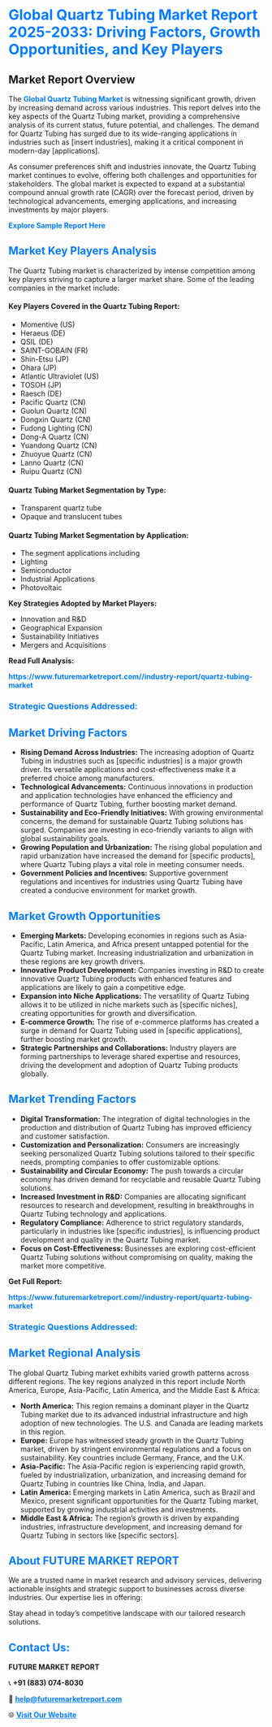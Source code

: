 <h1 style="color: #007BFF;">Global Quartz Tubing Market Report 2025-2033: Driving Factors, Growth Opportunities, and Key Players</h1>

<section id="overview">
<h2>Market Report Overview</h2>
<p>The <a href="https://www.futuremarketreport.com//industry-report/quartz-tubing-market" style="color: #007BFF; text-decoration: none;"><strong>Global Quartz Tubing Market</strong></a> is witnessing significant growth, driven by increasing demand across various industries. This report delves into the key aspects of the Quartz Tubing market, providing a comprehensive analysis of its current status, future potential, and challenges. The demand for Quartz Tubing has surged due to its wide-ranging applications in industries such as [insert industries], making it a critical component in modern-day [applications].</p>
<p>As consumer preferences shift and industries innovate, the Quartz Tubing market continues to evolve, offering both challenges and opportunities for stakeholders. The global market is expected to expand at a substantial compound annual growth rate (CAGR) over the forecast period, driven by technological advancements, emerging applications, and increasing investments by major players.</p>
</section>

<section id="overview">
<p><a href="https://www.futuremarketreport.com//request-sample/reportId=60867" style="color: #007BFF; text-decoration: none;"><strong>Explore Sample Report Here</strong></a></p>
</section>

<section id="key-players">
<h2 style="color: #007BFF;">Market Key Players Analysis</h2>
<p>The Quartz Tubing market is characterized by intense competition among key players striving to capture a larger market share. Some of the leading companies in the market include:</p>
<h4>Key Players Covered in the Quartz Tubing Report:</h4>
<ul><li>Momentive (US)</li><li>Heraeus (DE)</li><li>QSIL (DE)</li><li>SAINT-GOBAIN (FR)</li><li>Shin-Etsu (JP)</li><li>Ohara (JP)</li><li>Atlantic Ultraviolet (US)</li><li>TOSOH (JP)</li><li>Raesch (DE)</li><li>Pacific Quartz (CN)</li><li>Guolun Quartz (CN)</li><li>Dongxin Quartz (CN)</li><li>Fudong Lighting (CN)</li><li>Dong-A Quartz (CN)</li><li>Yuandong Quartz (CN)</li><li>Zhuoyue Quartz (CN)</li><li>Lanno Quartz (CN)</li><li>Ruipu Quartz (CN)</li></ul>
<h4>Quartz Tubing Market Segmentation by Type:</h4>
<ul><li>Transparent quartz tube</li><li>Opaque and translucent tubes</li></ul>

<h4>Quartz Tubing Market Segmentation by Application:</h4>
<ul><li>The segment applications including</li><li>Lighting</li><li>Semiconductor</li><li>Industrial Applications</li><li>Photovoltaic</li></ul>
<p><strong>Key Strategies Adopted by Market Players:</strong></p>
<ul>
<li>Innovation and R&D</li>
<li>Geographical Expansion</li>
<li>Sustainability Initiatives</li>
<li>Mergers and Acquisitions</li>
</ul>
</section>

<section>
<p><strong>Read Full Analysis: </strong></p><a href="https://www.futuremarketreport.com//industry-report/quartz-tubing-market" style="color: #007BFF; text-decoration: none;"><strong>https://www.futuremarketreport.com//industry-report/quartz-tubing-market</strong></a>
<h3 style="color: #007BFF;">Strategic Questions Addressed:</h3>
</section>

<section id="driving-factors">
<h2 style="color: #007BFF;">Market Driving Factors</h2>
<ul>
<li><strong>Rising Demand Across Industries:</strong> The increasing adoption of Quartz Tubing in industries such as [specific industries] is a major growth driver. Its versatile applications and cost-effectiveness make it a preferred choice among manufacturers.</li>
<li><strong>Technological Advancements:</strong> Continuous innovations in production and application technologies have enhanced the efficiency and performance of Quartz Tubing, further boosting market demand.</li>
<li><strong>Sustainability and Eco-Friendly Initiatives:</strong> With growing environmental concerns, the demand for sustainable Quartz Tubing solutions has surged. Companies are investing in eco-friendly variants to align with global sustainability goals.</li>
<li><strong>Growing Population and Urbanization:</strong> The rising global population and rapid urbanization have increased the demand for [specific products], where Quartz Tubing plays a vital role in meeting consumer needs.</li>
<li><strong>Government Policies and Incentives:</strong> Supportive government regulations and incentives for industries using Quartz Tubing have created a conducive environment for market growth.</li>
</ul>
</section>

<section id="growth-opportunities">
<h2 style="color: #007BFF;">Market Growth Opportunities</h2>
<ul>
<li><strong>Emerging Markets:</strong> Developing economies in regions such as Asia-Pacific, Latin America, and Africa present untapped potential for the Quartz Tubing market. Increasing industrialization and urbanization in these regions are key growth drivers.</li>
<li><strong>Innovative Product Development:</strong> Companies investing in R&D to create innovative Quartz Tubing products with enhanced features and applications are likely to gain a competitive edge.</li>
<li><strong>Expansion into Niche Applications:</strong> The versatility of Quartz Tubing allows it to be utilized in niche markets such as [specific niches], creating opportunities for growth and diversification.</li>
<li><strong>E-commerce Growth:</strong> The rise of e-commerce platforms has created a surge in demand for Quartz Tubing used in [specific applications], further boosting market growth.</li>
<li><strong>Strategic Partnerships and Collaborations:</strong> Industry players are forming partnerships to leverage shared expertise and resources, driving the development and adoption of Quartz Tubing products globally.</li>
</ul>
</section>

<section id="trending-factors">
<h2 style="color: #007BFF;">Market Trending Factors</h2>
<ul>
<li><strong>Digital Transformation:</strong> The integration of digital technologies in the production and distribution of Quartz Tubing has improved efficiency and customer satisfaction.</li>
<li><strong>Customization and Personalization:</strong> Consumers are increasingly seeking personalized Quartz Tubing solutions tailored to their specific needs, prompting companies to offer customizable options.</li>
<li><strong>Sustainability and Circular Economy:</strong> The push towards a circular economy has driven demand for recyclable and reusable Quartz Tubing solutions.</li>
<li><strong>Increased Investment in R&D:</strong> Companies are allocating significant resources to research and development, resulting in breakthroughs in Quartz Tubing technology and applications.</li>
<li><strong>Regulatory Compliance:</strong> Adherence to strict regulatory standards, particularly in industries like [specific industries], is influencing product development and quality in the Quartz Tubing market.</li>
<li><strong>Focus on Cost-Effectiveness:</strong> Businesses are exploring cost-efficient Quartz Tubing solutions without compromising on quality, making the market more competitive.</li>
</ul>
</section>

<section>
<p><strong>Get Full Report: </strong></p><a href="https://www.futuremarketreport.com//industry-report/quartz-tubing-market" style="color: #007BFF; text-decoration: none;"><strong>https://www.futuremarketreport.com//industry-report/quartz-tubing-market</strong></a>
<h3 style="color: #007BFF;">Strategic Questions Addressed:</h3>
</section>


<section id="regional-analysis">
<h2 style="color: #007BFF;">Market Regional Analysis</h2>
<p>The global Quartz Tubing market exhibits varied growth patterns across different regions. The key regions analyzed in this report include North America, Europe, Asia-Pacific, Latin America, and the Middle East & Africa:</p>
<ul>
<li><strong>North America:</strong> This region remains a dominant player in the Quartz Tubing market due to its advanced industrial infrastructure and high adoption of new technologies. The U.S. and Canada are leading markets in this region.</li>
<li><strong>Europe:</strong> Europe has witnessed steady growth in the Quartz Tubing market, driven by stringent environmental regulations and a focus on sustainability. Key countries include Germany, France, and the U.K.</li>
<li><strong>Asia-Pacific:</strong> The Asia-Pacific region is experiencing rapid growth, fueled by industrialization, urbanization, and increasing demand for Quartz Tubing in countries like China, India, and Japan.</li>
<li><strong>Latin America:</strong> Emerging markets in Latin America, such as Brazil and Mexico, present significant opportunities for the Quartz Tubing market, supported by growing industrial activities and investments.</li>
<li><strong>Middle East & Africa:</strong> The region’s growth is driven by expanding industries, infrastructure development, and increasing demand for Quartz Tubing in sectors like [specific sectors].</li>
</ul>
</section>

<footer>
<h2 style="color: #007BFF;">About FUTURE MARKET REPORT</h2>
<p>We are a trusted name in market research and advisory services, delivering actionable insights and strategic support to businesses across diverse industries. Our expertise lies in offering:</p>

<p>Stay ahead in today’s competitive landscape with our tailored research solutions.</p>

<h2 style="color: #007BFF;">Contact Us:</h2>
<p><strong>FUTURE MARKET REPORT</strong></p>
<p>📞 <strong>+91 (883) 074-8030</strong></p>
<p>📧 <strong><a href="mailto:help@futuremarketreport.com" style="color: #007BFF;">help@futuremarketreport.com</a></strong></p>
<p>🌐 <strong><a href="https://www.futuremarketreport.com/" style="color: #007BFF;">Visit Our Website</a></strong></p>
</footer>
